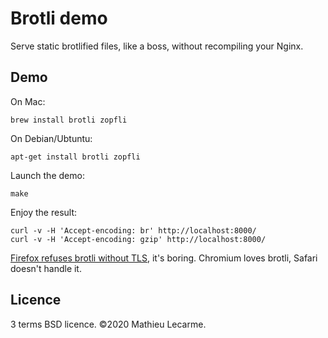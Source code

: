 Brotli demo
===========

Serve static brotlified files, like a boss, without recompiling your Nginx.

Demo
----

On Mac:

    brew install brotli zopfli

On Debian/Ubtuntu:

    apt-get install brotli zopfli

Launch the demo:

    make

Enjoy the result:

    curl -v -H 'Accept-encoding: br' http://localhost:8000/
    curl -v -H 'Accept-encoding: gzip' http://localhost:8000/

[Firefox refuses brotli without TLS](https://bugzilla.mozilla.org/show_bug.cgi?id=1222541), it's boring. Chromium loves brotli, Safari doesn't handle it.

Licence
-------

3 terms BSD licence. ©2020 Mathieu Lecarme.

